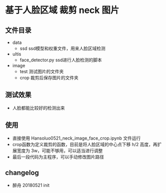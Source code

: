 # 基于人脸区域 裁剪 neck 图片

## 文件目录
- data
    + ssd ssd模型和权重文件，用来人脸区域检测
- ultis
    + face_detector.py  ssd进行人脸检测的脚本
- image 
    + test 测试图片的文件夹
    + crop 裁剪后保存图片的文件夹

## 测试效果
- 人脸都能比较好的检测出来

## 使用
- 直接使用 Hansoluo0521_neck_image_face_crop.ipynb 文件运行
- crop函数为定义裁剪的函数，目前是将人脸区域的中心点下移 h/2 高度，再扩展宽度为 3w，可能不够用，可以适当进行调整
- 最后一段代码为主程序，可以手动修改图片路径

## changelog
- 醉舟 20180521 init
